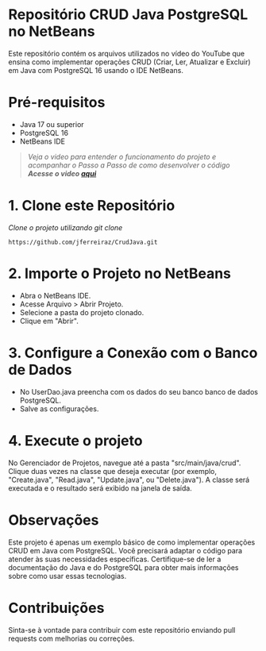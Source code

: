 
# Repositório CRUD Java PostgreSQL no NetBeans

Este repositório contém os arquivos utilizados no vídeo do YouTube que ensina como implementar operações CRUD (Criar, Ler, Atualizar e Excluir) em Java com PostgreSQL 16 usando o IDE NetBeans.<br> 

# Pré-requisitos<br>
* Java 17 ou superior<br>
* PostgreSQL 16<br>
* NetBeans IDE<br>
>  _Veja o video para entender o funcionamento do projeto e acompanhar o Passo a Passo de como desenvolver o código_<br>
>  _**Acesse o video [aqui](https://youtu.be/QLfS8gS-SnQ)**_
> 
# 1. Clone este Repositório<br>

_Clone o projeto utilizando git clone_
~~~~
https://github.com/jferreiraz/CrudJava.git
~~~~ 

# 2. Importe o Projeto no NetBeans<br>

* Abra o NetBeans IDE.<br>
* Acesse Arquivo > Abrir Projeto.<br>
* Selecione a pasta do projeto clonado.<br>
* Clique em "Abrir".<br>

# 3. Configure a Conexão com o Banco de Dados<br>

* No UserDao.java preencha com os dados do seu banco banco de dados PostgreSQL. <br>
* Salve as configurações. <br>

# 4. Execute o projeto<br>

No Gerenciador de Projetos, navegue até a pasta "src/main/java/crud".
Clique duas vezes na classe que deseja executar (por exemplo, "Create.java", "Read.java", "Update.java", ou "Delete.java").
A classe será executada e o resultado será exibido na janela de saída.

# Observações

Este projeto é apenas um exemplo básico de como implementar operações CRUD em Java com PostgreSQL.
Você precisará adaptar o código para atender às suas necessidades específicas.
Certifique-se de ler a documentação do Java e do PostgreSQL para obter mais informações sobre como usar essas tecnologias.

# Contribuições
Sinta-se à vontade para contribuir com este repositório enviando pull requests com melhorias ou correções.
